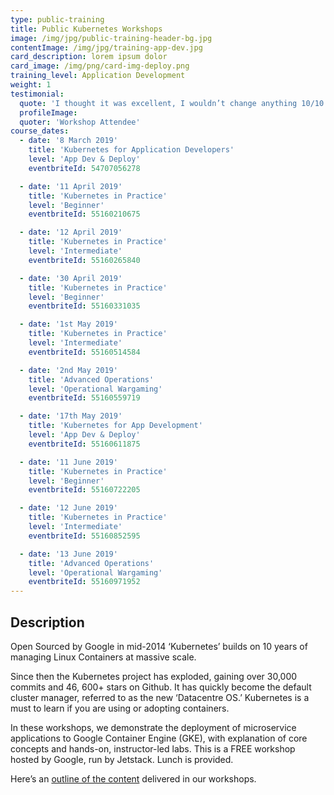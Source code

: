 ```yaml
---
type: public-training
title: Public Kubernetes Workshops
image: /img/jpg/public-training-header-bg.jpg
contentImage: /img/jpg/training-app-dev.jpg
card_description: lorem ipsum dolor
card_image: /img/png/card-img-deploy.png
training_level: Application Development
weight: 1
testimonial:
  quote: 'I thought it was excellent, I wouldn’t change anything 10/10'
  profileImage:
  quoter: 'Workshop Attendee'
course_dates:
  - date: '8 March 2019'
    title: 'Kubernetes for Application Developers'
    level: 'App Dev & Deploy'
    eventbriteId: 54707056278

  - date: '11 April 2019'
    title: 'Kubernetes in Practice'
    level: 'Beginner'
    eventbriteId: 55160210675

  - date: '12 April 2019'
    title: 'Kubernetes in Practice'
    level: 'Intermediate'
    eventbriteId: 55160265840

  - date: '30 April 2019'
    title: 'Kubernetes in Practice'
    level: 'Beginner'
    eventbriteId: 55160331035

  - date: '1st May 2019'
    title: 'Kubernetes in Practice'
    level: 'Intermediate'
    eventbriteId: 55160514584

  - date: '2nd May 2019'
    title: 'Advanced Operations'
    level: 'Operational Wargaming'
    eventbriteId: 55160559719

  - date: '17th May 2019'
    title: 'Kubernetes for App Development'
    level: 'App Dev & Deploy'
    eventbriteId: 55160611875

  - date: '11 June 2019'
    title: 'Kubernetes in Practice'
    level: 'Beginner'
    eventbriteId: 55160722205

  - date: '12 June 2019'
    title: 'Kubernetes in Practice'
    level: 'Intermediate'
    eventbriteId: 55160852595

  - date: '13 June 2019'
    title: 'Advanced Operations'
    level: 'Operational Wargaming'
    eventbriteId: 55160971952
---
```


## Description

Open Sourced by Google in mid-2014 ‘Kubernetes’ builds on 10 years of managing Linux Containers at massive scale.

Since then the Kubernetes project has exploded, gaining over 30,000 commits and 46, 600+ stars on Github. It has quickly become the default cluster manager, referred to as the new ‘Datacentre OS.’ Kubernetes is a must to learn if you are using or adopting containers.

In these workshops, we demonstrate the deployment of microservice applications to Google Container Engine (GKE), with explanation of core concepts and hands-on, instructor-led labs. This is a FREE workshop hosted by Google, run by Jetstack. Lunch is provided.

Here’s an [outline of the content](https://www.jetstack.io/training/) delivered in our workshops.

